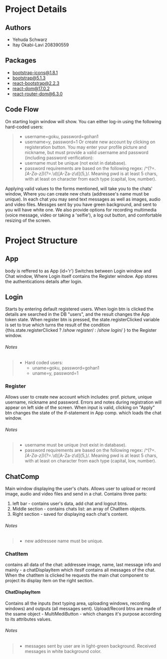 # Project Details
## Authors
- Yehuda Schwarz
- Itay Okabi-Lavi 208390559
## Packages
- bootstrap-icons@1.8.1
- bootstrap@5.1.3
- react-bootstrap@2.2.3
- react-dom@17.0.2
- react-router-dom@6.3.0
## Code Flow
On starting login window will show. You can either log-in using the following hard-coded users:
> - username=goku, password=gohan1
> - username=y, password=1
Or create new account by clicking on registeration button. You may enter your profile picture and nickname, but must provide a valid username and password (including password verification):
> - username must be unique (not exist in database).
> - password requirements are based on the following regex: /^(?=.*[A-Za-z])(?=.*\d)[A-Za-z\d]{5,}/. Meaning pwd is at least 5 chars, with at least on character from each type (capital, low, number).

Applying valid values to the forms mentioned, will take you to the chats' window, Where you can create new chats (addressee's name must be unique). In each chat you may send text messages as well as images, audio and video files. Messges sent by you have green background, and sent to you will have white one. 
We also provide options for recording multimedia (voice message, video or taking a 'selfie'), a log out button, and comfortable resizing of the screen.

# Project Structure
## App
body is reffered to as App (id='r')
Switches between Login window and Chat window, Where Login itself contains the Register window.
App stores the authentications details after login.
## Login
Starts by entering default registered users.
When login btn is clicked the details are searched in the DB "users", and the result changes
the App token state.
When register btn is pressed, the state.registerClicked variable is set to true which turns the
result of the condition {this.state.registerClicked ? /*show register*/ : /*show login*/ } to
the Register window.
###### Notes
> - Hard coded users:
>   -  uname=goku, password=gohan1
>   -  uname=y, password=1
### Register
Allows user to create new account which includes: prof. picture, unique username, nickname and password. Errors and notes during registration will appear on left side of the screen. When input is valid, clicking on "Apply" btn changes the state of the if-statement in App comp. which loads the chat window.
###### Notes
> - username must be unique (not exist in database).
> - password requirements are based on the following regex: /^(?=.*[A-Za-z])(?=.*\d)[A-Za-z\d]{5,}/. Meaning pwd is at least 5 chars, with at least on character from each type (capital, low, number).
## ChatComp
Main window displaying the user's chats. Allows user to upload or record image, audio and video files and send in a chat. Contains three parts:
1.  left bar - contains user's data, add chat and logout btns. 
2.  Middle section - contains chats list: an array of ChatItem objects.
3.  Right section - saved for displaying each chat's content.
###### Notes
> - new addressee name must be unique.
### ChatItem
contains all data of the chat: addressee image, name, last message info and mainly - a chatDisplayItem which iteslf contains all messages of the chat. When the chatItem is clicked he requests the main chat component to project its display item on the right section.
#### ChatDisplayItem
Contains all the inputs (text typing area, uploading windows, recording windows) and outputs (all messages sent). Upload/Record btns are made of the ssame object - MultiMediButton - which changes it's purpose according to its attributes values.
###### Notes
> - messages sent by user are in light-green background. Received messages in white background color.